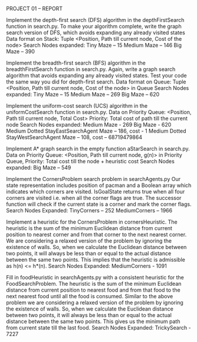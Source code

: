 PROJECT 01 – REPORT 
 
Implement the depth-first search (DFS) algorithm in the depthFirstSearch function in search.py. To make your algorithm complete, write the graph search version of DFS, which avoids expanding any already visited states
Data format on Stack: Tuple <Position, Path till current node, Cost of the node>
Search Nodes expanded: 
Tiny Maze – 15 
Medium Maze – 146 
Big Maze – 390 
 
Implement the breadth-first search (BFS) algorithm in the breadthFirstSearch function in search.py. Again, write a graph search algorithm that avoids expanding any already visited states. Test your code the same way you did for depth-first search. 
Data format on Queue: Tuple <Position, Path till current node, Cost of the node> in Queue 
Search Nodes expanded:
Tiny Maze – 15 
Medium Maze – 269 
Big Maze – 620 
 
Implement the uniform-cost search (UCS) algorithm in the uniformCostSearch function in search.py.
Data on Priority Queue: <Position, Path till current node, Total Cost> 
Priority: Total cost of path till the current node 
Search Nodes expanded:
Medium Maze - 269 
Big Maze - 620 
Medium Dotted StayEastSearchAgent Maze – 186, cost - 1 
Medium Dotted StayWestSearchAgent Maze – 108, cost – 68719479864 
 
Implement A* graph search in the empty function aStarSearch in search.py. 
Data on Priority Queue: <Position, Path till current node, g(n)> in Priority Queue, 
Priority: Total cost till the node + heuristic cost 
Search Nodes expanded: 
Big Maze – 549 
 
Implement the CornersProblem search problem in searchAgents.py 
Our state representation includes position of pacman and a Boolean array which indicates which corners are visited. IsGoalState returns true when all four corners are visited i.e. when all the corner flags are true. The successor function will check if the current state is a corner and mark the corner flags. 
       Search Nodes Expanded: 
TinyCorners – 252
MediumCorners – 1966
 
Implement a heuristic for the CornersProblem in cornersHeuristic. 
The heuristic is the sum of the minimum Euclidean distance from current position to nearest corner and from that corner to the next nearest corner. We are considering a relaxed version of the problem by ignoring the existence of walls. So, when we calculate the Euclidean distance between two points, it will always be less than or equal to the actual distance between the same two points. This implies that the heuristic is admissible as h(n) <= h*(n). 
       Search Nodes Expanded: 
MediumCorners - 1091
 
Fill in foodHeuristic in searchAgents.py with a consistent heuristic for the FoodSearchProblem. 
The heuristic is the sum of the minimum Euclidean distance from current position to nearest food and from that food to the next nearest food until all the food is consumed. Similar to the above problem we are considering a relaxed version of the problem by ignoring the existence of walls. So, when we calculate the Euclidean distance between two points, it will always be less than or equal to the actual distance between the same two points. This gives us the minimum path from current state till the last food. 
       Search Nodes Expanded: 
TrickySearch - 7227 
 
